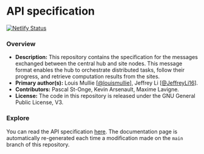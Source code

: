 # API specification

[![Netlify Status](https://api.netlify.com/api/v1/badges/b92ee6c8-3ec6-409f-92a6-787c148949d2/deploy-status)](https://app.netlify.com/sites/coda-api-doc/deploys)

### Overview

- **Description:** This repository contains the specification for the messages exchanged between the central hub and site nodes. This message format enables the hub to orchestrate distributed tasks, follow their progress, and retrieve computation results from the sites.
- **Primary author(s):** Louis Mullie [[@louismullie](https://github.com/louismullie)], Jeffrey Li [[@JeffreyLi16](https://github.com/JeffreyLi16)].
- **Contributors:** Pascal St-Onge, Kevin Arsenault, Maxime Lavigne.
- **License:** The code in this repository is released under the GNU General Public License, V3.

### Explore

You can read the API specification [here](https://coda-api-doc.netlify.app/). The documentation page is automatically re-generated each time a modification made on the `main` branch of this repository.

